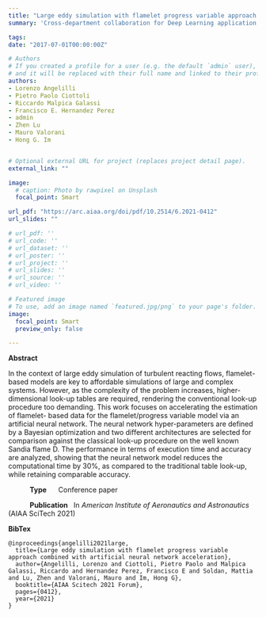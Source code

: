 ```yaml
---
title: "Large eddy simulation with flamelet progress variable approach combined with artificial neural network acceleration"
summary: 'Cross-department collaboration for Deep Learning application to Flames simulations.'

tags:
date: "2017-07-01T00:00:00Z"

# Authors
# If you created a profile for a user (e.g. the default `admin` user), write the username (folder name) here 
# and it will be replaced with their full name and linked to their profile.
authors:
- Lorenzo Angelilli
- Pietro Paolo Ciottoli
- Riccardo Malpica Galassi
- Francisco E. Hernandez Perez
- admin
- Zhen Lu
- Mauro Valorani
- Hong G. Im


# Optional external URL for project (replaces project detail page).
external_link: ""

image:
  # caption: Photo by rawpixel on Unsplash
  focal_point: Smart

url_pdf: "https://arc.aiaa.org/doi/pdf/10.2514/6.2021-0412"
url_slides: ""

# url_pdf: ''
# url_code: ''
# url_dataset: ''
# url_poster: ''
# url_project: ''
# url_slides: ''
# url_source: ''
# url_video: ''

# Featured image
# To use, add an image named `featured.jpg/png` to your page's folder. 
image:
  focal_point: Smart
  preview_only: false

---
```

**Abstract**

In the context of large eddy simulation of turbulent reacting flows, flamelet-based models are key to affordable simulations of large and complex systems. However, as the complexity of the problem increases, higher-dimensional look-up tables are required, rendering the conventional look-up procedure too demanding. This work focuses on accelerating the estimation of flamelet- based data for the flamelet/progress variable model via an artificial neural network. The neural network hyper-parameters are defined by a Bayesian optimization and two different architectures are selected for comparison against the classical look-up procedure on the well known Sandia flame D. The performance in terms of execution time and accuracy are analyzed, showing that the neural network model reduces the computational time by 30%, as compared to the traditional table look-up, while retaining comparable accuracy.

&nbsp;&nbsp;&nbsp;&nbsp;&nbsp;&nbsp;&nbsp;&nbsp;&nbsp;&nbsp;&nbsp;**Type**&nbsp;&nbsp;&nbsp;&nbsp;&nbsp;&nbsp;Conference paper

&nbsp;&nbsp;&nbsp;&nbsp;&nbsp;&nbsp;&nbsp;&nbsp;&nbsp;&nbsp;&nbsp;**Publication**&nbsp;&nbsp;&nbsp;In *American Institute of Aeronautics and Astronautics* (AIAA SciTech 2021)


**BibTex**

```
@inproceedings{angelilli2021large,
  title={Large eddy simulation with flamelet progress variable approach combined with artificial neural network acceleration},
  author={Angelilli, Lorenzo and Ciottoli, Pietro Paolo and Malpica Galassi, Riccardo and Hernandez Perez, Francisco E and Soldan, Mattia and Lu, Zhen and Valorani, Mauro and Im, Hong G},
  booktitle={AIAA Scitech 2021 Forum},
  pages={0412},
  year={2021}
}
```
